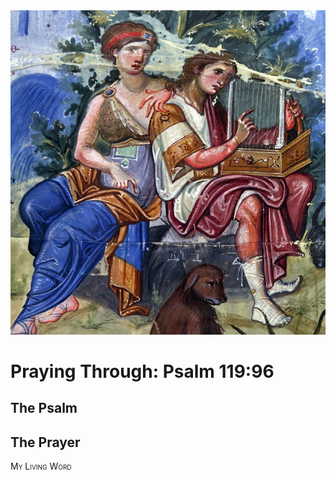 <img class="intro-right" src="art-paris-psalter.jpg">

<style>
  li {list-style-type: none;}
  p + ul {
    margin-top: -18px;
}
</style>

# Praying Through: Psalm 119:96

## The Psalm

## The Prayer

<div style="font-variant: small-caps;">
My Living Word
</div>
